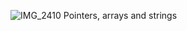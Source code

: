 ![IMG_2410](https://user-images.githubusercontent.com/74779812/221929388-57b6b221-707a-493c-93c2-eea3b5698530.jpeg)
Pointers, arrays and strings

